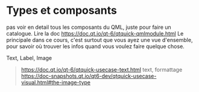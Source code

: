 
# Types et composants

pas voir en detail tous les composants du QML, juste pour faire un catalogue. Lire la doc https://doc.qt.io/qt-6/qtquick-qmlmodule.html
Le principale dans ce cours, c'est surtout que vous ayez une vue d'ensemble, pour savoir où trouver les infos quand vous voulez faire quelque
chose.

Text, Label, Image

> https://doc.qt.io/qt-6/qtquick-usecase-text.html text, formattage
> https://doc-snapshots.qt.io/qt6-dev/qtquick-usecase-visual.html#the-image-type

